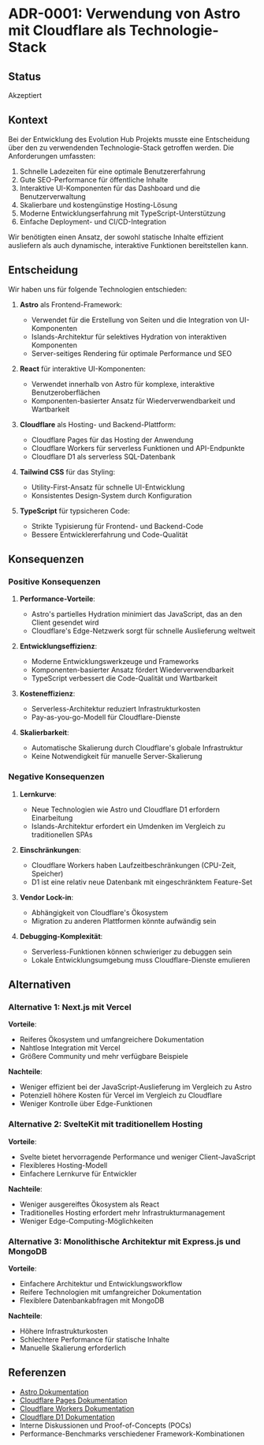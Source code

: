 # ADR-0001: Verwendung von Astro mit Cloudflare als Technologie-Stack

## Status

Akzeptiert

## Kontext

Bei der Entwicklung des Evolution Hub Projekts musste eine Entscheidung über den zu verwendenden Technologie-Stack getroffen werden. Die Anforderungen umfassten:

1. Schnelle Ladezeiten für eine optimale Benutzererfahrung
2. Gute SEO-Performance für öffentliche Inhalte
3. Interaktive UI-Komponenten für das Dashboard und die Benutzerverwaltung
4. Skalierbare und kostengünstige Hosting-Lösung
5. Moderne Entwicklungserfahrung mit TypeScript-Unterstützung
6. Einfache Deployment- und CI/CD-Integration

Wir benötigten einen Ansatz, der sowohl statische Inhalte effizient ausliefern als auch dynamische, interaktive Funktionen bereitstellen kann.

## Entscheidung

Wir haben uns für folgende Technologien entschieden:

1. **Astro** als Frontend-Framework:
   - Verwendet für die Erstellung von Seiten und die Integration von UI-Komponenten
   - Islands-Architektur für selektives Hydration von interaktiven Komponenten
   - Server-seitiges Rendering für optimale Performance und SEO

2. **React** für interaktive UI-Komponenten:
   - Verwendet innerhalb von Astro für komplexe, interaktive Benutzeroberflächen
   - Komponenten-basierter Ansatz für Wiederverwendbarkeit und Wartbarkeit

3. **Cloudflare** als Hosting- und Backend-Plattform:
   - Cloudflare Pages für das Hosting der Anwendung
   - Cloudflare Workers für serverless Funktionen und API-Endpunkte
   - Cloudflare D1 als serverless SQL-Datenbank

4. **Tailwind CSS** für das Styling:
   - Utility-First-Ansatz für schnelle UI-Entwicklung
   - Konsistentes Design-System durch Konfiguration

5. **TypeScript** für typsicheren Code:
   - Strikte Typisierung für Frontend- und Backend-Code
   - Bessere Entwicklererfahrung und Code-Qualität

## Konsequenzen

### Positive Konsequenzen

1. **Performance-Vorteile**:
   - Astro's partielles Hydration minimiert das JavaScript, das an den Client gesendet wird
   - Cloudflare's Edge-Netzwerk sorgt für schnelle Auslieferung weltweit

2. **Entwicklungseffizienz**:
   - Moderne Entwicklungswerkzeuge und Frameworks
   - Komponenten-basierter Ansatz fördert Wiederverwendbarkeit
   - TypeScript verbessert die Code-Qualität und Wartbarkeit

3. **Kosteneffizienz**:
   - Serverless-Architektur reduziert Infrastrukturkosten
   - Pay-as-you-go-Modell für Cloudflare-Dienste

4. **Skalierbarkeit**:
   - Automatische Skalierung durch Cloudflare's globale Infrastruktur
   - Keine Notwendigkeit für manuelle Server-Skalierung

### Negative Konsequenzen

1. **Lernkurve**:
   - Neue Technologien wie Astro und Cloudflare D1 erfordern Einarbeitung
   - Islands-Architektur erfordert ein Umdenken im Vergleich zu traditionellen SPAs

2. **Einschränkungen**:
   - Cloudflare Workers haben Laufzeitbeschränkungen (CPU-Zeit, Speicher)
   - D1 ist eine relativ neue Datenbank mit eingeschränktem Feature-Set

3. **Vendor Lock-in**:
   - Abhängigkeit von Cloudflare's Ökosystem
   - Migration zu anderen Plattformen könnte aufwändig sein

4. **Debugging-Komplexität**:
   - Serverless-Funktionen können schwieriger zu debuggen sein
   - Lokale Entwicklungsumgebung muss Cloudflare-Dienste emulieren

## Alternativen

### Alternative 1: Next.js mit Vercel

**Vorteile**:

- Reiferes Ökosystem und umfangreichere Dokumentation
- Nahtlose Integration mit Vercel
- Größere Community und mehr verfügbare Beispiele

**Nachteile**:

- Weniger effizient bei der JavaScript-Auslieferung im Vergleich zu Astro
- Potenziell höhere Kosten für Vercel im Vergleich zu Cloudflare
- Weniger Kontrolle über Edge-Funktionen

### Alternative 2: SvelteKit mit traditionellem Hosting

**Vorteile**:

- Svelte bietet hervorragende Performance und weniger Client-JavaScript
- Flexibleres Hosting-Modell
- Einfachere Lernkurve für Entwickler

**Nachteile**:

- Weniger ausgereiftes Ökosystem als React
- Traditionelles Hosting erfordert mehr Infrastrukturmanagement
- Weniger Edge-Computing-Möglichkeiten

### Alternative 3: Monolithische Architektur mit Express.js und MongoDB

**Vorteile**:

- Einfachere Architektur und Entwicklungsworkflow
- Reifere Technologien mit umfangreicher Dokumentation
- Flexiblere Datenbankabfragen mit MongoDB

**Nachteile**:

- Höhere Infrastrukturkosten
- Schlechtere Performance für statische Inhalte
- Manuelle Skalierung erforderlich

## Referenzen

- [Astro Dokumentation](https://docs.astro.build/)
- [Cloudflare Pages Dokumentation](https://developers.cloudflare.com/pages/)
- [Cloudflare Workers Dokumentation](https://developers.cloudflare.com/workers/)
- [Cloudflare D1 Dokumentation](https://developers.cloudflare.com/d1/)
- Interne Diskussionen und Proof-of-Concepts (POCs)
- Performance-Benchmarks verschiedener Framework-Kombinationen
